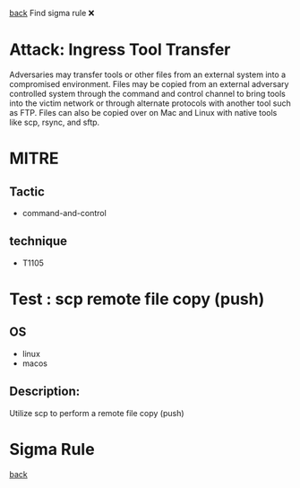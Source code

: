 
[back](../index.md)
Find sigma rule :x: 

# Attack: Ingress Tool Transfer 

Adversaries may transfer tools or other files from an external system into a compromised environment. Files may be copied from an external adversary controlled system through the command and control channel to bring tools into the victim network or through alternate protocols with another tool such as FTP. Files can also be copied over on Mac and Linux with native tools like scp, rsync, and sftp.

# MITRE
## Tactic
  - command-and-control


## technique
  - T1105


# Test : scp remote file copy (push)
## OS
  - linux
  - macos


## Description:
Utilize scp to perform a remote file copy (push)


# Sigma Rule


[back](../index.md)
